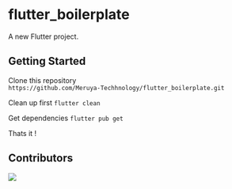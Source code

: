 # flutter_boilerplate

A new Flutter project.

## Getting Started

Clone this repository <br>
`https://github.com/Meruya-Techhnology/flutter_boilerplate.git`

Clean up first
`flutter clean`

Get dependencies
`flutter pub get`

Thats it !
 
## Contributors
[<img src="https://contrib.rocks/image?repo=Meruya-Techhnology/flutter_boilerplate" />](https://github.com/Meruya-Techhnology/flutter_boilerplate/graphs/contributors)
